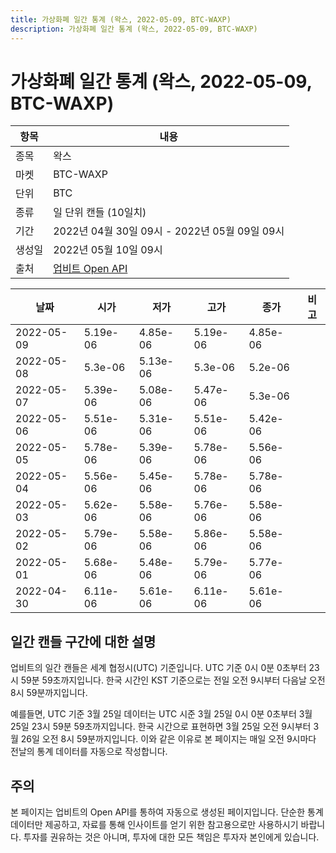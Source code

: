 ```yaml
---
title: 가상화폐 일간 통계 (왁스, 2022-05-09, BTC-WAXP)
description: 가상화폐 일간 통계 (왁스, 2022-05-09, BTC-WAXP)
---
```



가상화폐 일간 통계 (왁스, 2022-05-09, BTC-WAXP)
===

|항목|내용|
|--|--|
|종목|왁스|
|마켓|BTC-WAXP|
|단위|BTC|
|종류|일 단위 캔들 (10일치)|
|기간|2022년 04월 30일 09시 - 2022년 05월 09일 09시|
|생성일|2022년 05월 10일 09시|
|출처|[업비트 Open API](https://docs.upbit.com)|


|날짜|시가|저가|고가|종가|비고|
|--|--|--|--|--|--|
|2022-05-09|5.19e-06|4.85e-06|5.19e-06|4.85e-06|    |
|2022-05-08|5.3e-06|5.13e-06|5.3e-06|5.2e-06|    |
|2022-05-07|5.39e-06|5.08e-06|5.47e-06|5.3e-06|    |
|2022-05-06|5.51e-06|5.31e-06|5.51e-06|5.42e-06|    |
|2022-05-05|5.78e-06|5.39e-06|5.78e-06|5.56e-06|    |
|2022-05-04|5.56e-06|5.45e-06|5.78e-06|5.78e-06|    |
|2022-05-03|5.62e-06|5.58e-06|5.76e-06|5.58e-06|    |
|2022-05-02|5.79e-06|5.58e-06|5.86e-06|5.58e-06|    |
|2022-05-01|5.68e-06|5.48e-06|5.79e-06|5.77e-06|    |
|2022-04-30|6.11e-06|5.61e-06|6.11e-06|5.61e-06|    |


일간 캔들 구간에 대한 설명
---


업비트의 일간 캔들은 세계 협정시(UTC) 기준입니다. 
UTC 기준 0시 0분 0초부터 23시 59분 59초까지입니다. 
한국 시간인 KST 기준으로는 전일 오전 9시부터 다음날 오전 8시 59분까지입니다. 


예를들면, UTC 기준 3월 25일 데이터는 UTC 시준 3월 25일 0시 0분 0초부터 3월 25일 23시 59분 59초까지입니다. 
한국 시간으로 표현하면 3월 25일 오전 9시부터 3월 26일 오전 8시 59분까지입니다. 
이와 같은 이유로 본 페이지는 매일 오전 9시마다 전날의 통계 데이터를 자동으로 작성합니다. 


주의
---


본 페이지는 업비트의 Open API를 통하여 자동으로 생성된 페이지입니다. 
단순한 통계 데이터만 제공하고, 자료를 통해 인사이트를 얻기 위한 참고용으로만 사용하시기 바랍니다. 
투자를 권유하는 것은 아니며, 투자에 대한 모든 책임은 투자자 본인에게 있습니다. 
